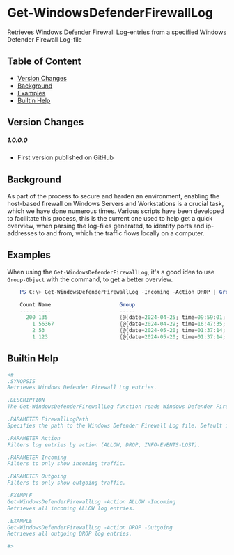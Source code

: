 # Get-WindowsDefenderFirewallLog
Retrieves Windows Defender Firewall Log-entries from a specified Windows Defender Firewall Log-file
## Table of Content
  - [Version Changes](#version-changes)
  - [Background](#background)
  - [Examples](#examples)
  - [Builtin Help](#builtin-help)
## Version Changes
##### 1.0.0.0
- First version published on GitHub
## Background
As part of the process to secure and harden an environment, enabling the host-based firewall on Windows Servers and Workstations is a crucial task, which we have done numerous times. Various scripts have been developed to facilitate this process, this is the current one used to help get a quick overview, when parsing the log-files generated, to identify ports and ip-addresses to and from, which the traffic flows locally on a computer.
## Examples
When using the `Get-WindowsDefenderFirewallLog`, it's a good idea to use `Group-Object` with the command, to get a better overview.
```PowerShell
    PS C:\> Get-WindowsDefenderFirewallLog -Incoming -Action DROP | Group-Object 'dst-port'

    Count Name                      Group
    ----- ----                      -----
      200 135                       {@{date=2024-04-25; time=09:59:01; action=DROP; proto...
        1 56367                     {@{date=2024-04-29; time=16:47:35; action=DROP; proto...
        2 53                        {@{date=2024-05-20; time=01:37:14; action=DROP; proto...
        1 123                       {@{date=2024-05-20; time=01:37:14; action=DROP; proto...
```
## Builtin Help
```PowerShell
<#
.SYNOPSIS
Retrieves Windows Defender Firewall Log entries.

.DESCRIPTION
The Get-WindowsDefenderFirewallLog function reads Windows Defender Firewall Log entries from a firewall log file and filters them based on specified criteria.

.PARAMETER FirewallLogPath
Specifies the path to the Windows Defender Firewall Log file. Default is "$env:windir\System32\LogFiles\Firewall\pfirewall.log".

.PARAMETER Action
Filters log entries by action (ALLOW, DROP, INFO-EVENTS-LOST).

.PARAMETER Incoming
Filters to only show incoming traffic.

.PARAMETER Outgoing
Filters to only show outgoing traffic.

.EXAMPLE
Get-WindowsDefenderFirewallLog -Action ALLOW -Incoming
Retrieves all incoming ALLOW log entries.

.EXAMPLE
Get-WindowsDefenderFirewallLog -Action DROP -Outgoing
Retrieves all outgoing DROP log entries.

#>

```